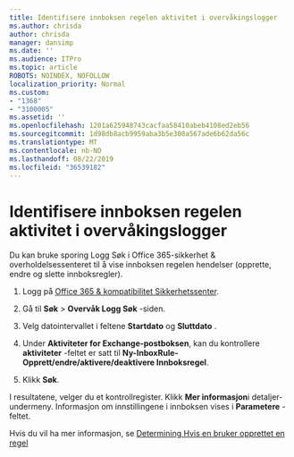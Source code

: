 ```yaml
---
title: Identifisere innboksen regelen aktivitet i overvåkingslogger
ms.author: chrisda
author: chrisda
manager: dansimp
ms.date: ''
ms.audience: ITPro
ms.topic: article
ROBOTS: NOINDEX, NOFOLLOW
localization_priority: Normal
ms.custom:
- "1368"
- "3100005"
ms.assetid: ''
ms.openlocfilehash: 1201a625948743cacfaa58410abeb4108ed2eb56
ms.sourcegitcommit: 1d98db8acb9959aba3b5e308a567ade6b62da56c
ms.translationtype: MT
ms.contentlocale: nb-NO
ms.lasthandoff: 08/22/2019
ms.locfileid: "36539182"
---
```

# <a name="identify-inbox-rule-activity-in-audit-logs"></a>Identifisere innboksen regelen aktivitet i overvåkingslogger

Du kan bruke sporing Logg Søk i Office 365-sikkerhet & overholdelsessenteret til å vise innboksen regelen hendelser (opprette, endre og slette innboksregler).

1. Logg på [Office 365 & kompatibilitet Sikkerhetssenter](https://protection.office.com/).

2. Gå til **Søk** > **Overvåk Logg Søk** -siden.

3. Velg datointervallet i feltene **Startdato** og **Sluttdato** .

4. Under **Aktiviteter for Exchange-postboksen**, kan du kontrollere **aktiviteter** -feltet er satt til **Ny-InboxRule-Opprett/endre/aktivere/deaktivere Innboksregel**.

5. Klikk **Søk**.

I resultatene, velger du et kontrollregister. Klikk **Mer informasjon**i detaljer-undermeny. Informasjon om innstillingene i innboksen vises i **Parametere** -feltet.

Hvis du vil ha mer informasjon, se [Determining Hvis en bruker opprettet en regel](https://docs.microsoft.com//office365/securitycompliance/auditing-troubleshooting-scenarios#determining-if-a-user-created-an-inbox-rule)
